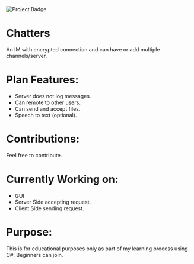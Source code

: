 <img src="https://ci.appveyor.com/api/projects/status/32x0lf?svg=true&passingText=master%20-%20OK" alt="Project Badge">



# Chatters

An IM with encrypted connection and can have or add multiple channels/server.

# Plan Features:

- Server does not log messages.
- Can remote to other users.
- Can send and accept files.
- Speech to text (optional).



# Contributions:

Feel free to contribute.

# Currently Working on:

- GUI
- Server Side accepting request.
- Client Side sending request.

# Purpose:

This is for educational purposes only as part of my learning process using C#.
Beginners can join.
